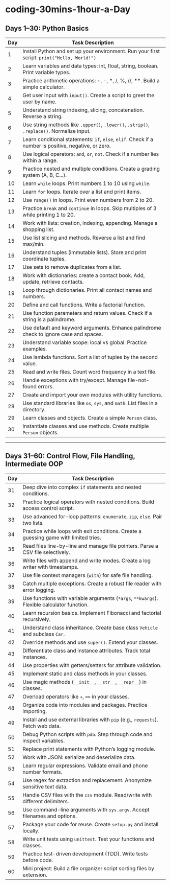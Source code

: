 # coding-30mins-1hour-a-Day
## Days 1–30: Python Basics
| Day | Task Description |
|-----|------------------|
| 1   | Install Python and set up your environment. Run your first script: `print("Hello, World!")` |
| 2   | Learn variables and data types: int, float, string, boolean. Print variable types. |
| 3   | Practice arithmetic operations: +, -, *, /, %, //, **. Build a simple calculator. |
| 4   | Get user input with `input()`. Create a script to greet the user by name. |
| 5   | Understand string indexing, slicing, concatenation. Reverse a string. |
| 6   | Use string methods like `.upper()`, `.lower()`, `.strip()`, `.replace()`. Normalize input. |
| 7   | Learn conditional statements: `if`, `else`, `elif`. Check if a number is positive, negative, or zero. |
| 8   | Use logical operators: `and`, `or`, `not`. Check if a number lies within a range. |
| 9   | Practice nested and multiple conditions. Create a grading system (A, B, C...). |
| 10  | Learn `while` loops. Print numbers 1 to 10 using `while`. |
| 11  | Learn `for` loops. Iterate over a list and print items. |
| 12  | Use `range()` in loops. Print even numbers from 2 to 20. |
| 13  | Practice `break` and `continue` in loops. Skip multiples of 3 while printing 1 to 20. |
| 14  | Work with lists: creation, indexing, appending. Manage a shopping list. |
| 15  | Use list slicing and methods. Reverse a list and find max/min. |
| 16  | Understand tuples (immutable lists). Store and print coordinate tuples. |
| 17  | Use sets to remove duplicates from a list. |
| 18  | Work with dictionaries: create a contact book. Add, update, retrieve contacts. |
| 19  | Loop through dictionaries. Print all contact names and numbers. |
| 20  | Define and call functions. Write a factorial function. |
| 21  | Use function parameters and return values. Check if a string is a palindrome. |
| 22  | Use default and keyword arguments. Enhance palindrome check to ignore case and spaces. |
| 23  | Understand variable scope: local vs global. Practice examples. |
| 24  | Use lambda functions. Sort a list of tuples by the second value. |
| 25  | Read and write files. Count word frequency in a text file. |
| 26  | Handle exceptions with try/except. Manage file-not-found errors. |
| 27  | Create and import your own modules with utility functions. |
| 28  | Use standard libraries like `os`, `sys`, and `math`. List files in a directory. |
| 29  | Learn classes and objects. Create a simple `Person` class. |
| 30  | Instantiate classes and use methods. Create multiple `Person` objects. |

---

## Days 31–60: Control Flow, File Handling, Intermediate OOP

| Day | Task Description |
|-----|------------------|
| 31  | Deep dive into complex `if` statements and nested conditions. |
| 32  | Practice logical operators with nested conditions. Build access control script. |
| 33  | Use advanced for-loop patterns: `enumerate`, `zip`, `else`. Pair two lists. |
| 34  | Practice while loops with exit conditions. Create a guessing game with limited tries. |
| 35  | Read files line-by-line and manage file pointers. Parse a CSV file selectively. |
| 36  | Write files with append and write modes. Create a log writer with timestamps. |
| 37  | Use file context managers (`with`) for safe file handling. |
| 38  | Catch multiple exceptions. Create a robust file reader with error logging. |
| 39  | Use functions with variable arguments (`*args`, `**kwargs`). Flexible calculator function. |
| 40  | Learn recursion basics. Implement Fibonacci and factorial recursively. |
| 41  | Understand class inheritance. Create base class `Vehicle` and subclass `Car`. |
| 42  | Override methods and use `super()`. Extend your classes. |
| 43  | Differentiate class and instance attributes. Track total instances. |
| 44  | Use properties with getters/setters for attribute validation. |
| 45  | Implement static and class methods in your classes. |
| 46  | Use magic methods (`__init__`, `__str__`, `__repr__`) in classes. |
| 47  | Overload operators like `+`, `==` in your classes. |
| 48  | Organize code into modules and packages. Practice importing. |
| 49  | Install and use external libraries with `pip` (e.g., `requests`). Fetch web data. |
| 50  | Debug Python scripts with `pdb`. Step through code and inspect variables. |
| 51  | Replace print statements with Python’s logging module. |
| 52  | Work with JSON: serialize and deserialize data. |
| 53  | Learn regular expressions. Validate email and phone number formats. |
| 54  | Use regex for extraction and replacement. Anonymize sensitive text data. |
| 55  | Handle CSV files with the `csv` module. Read/write with different delimiters. |
| 56  | Use command-line arguments with `sys.argv`. Accept filenames and options. |
| 57  | Package your code for reuse. Create `setup.py` and install locally. |
| 58  | Write unit tests using `unittest`. Test your functions and classes. |
| 59  | Practice test-driven development (TDD). Write tests before code. |
| 60  | Mini project: Build a file organizer script sorting files by extension. |


